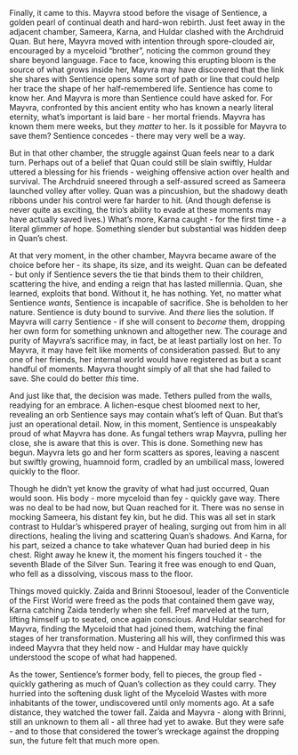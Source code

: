 Finally, it came to this. Mayvra stood before the visage of Sentience, a golden pearl of continual death and hard-won rebirth. Just feet away in the adjacent chamber, Sameera, Karna, and Huldar clashed with the Archdruid Quan. But here, Mayvra moved with intention through spore-clouded air, encouraged by a myceloid “brother”, noticing the common ground they share beyond language. Face to face, knowing this erupting bloom is the source of what grows inside her, Mayvra may have discovered that the link she shares with Sentience opens some sort of path or line that could help her trace the shape of her half-remembered life. Sentience has come to know her. And Mayvra is more than Sentience could have asked for. For Mayvra, confronted by this ancient entity who has known a nearly literal eternity, what’s important is laid bare - her mortal friends. Mayvra has known them mere weeks, but they *matter* to her. Is it possible for Mayvra to save them? Sentience concedes - there may very well be a way.

But in that other chamber, the struggle against Quan feels near to a dark turn. Perhaps out of a belief that Quan could still be slain swiftly, Huldar uttered a blessing for his friends - weighing offensive action over health and survival. The Archdruid sneered through a self-assured screed as Sameera launched volley after volley. Quan was a pincushion, but the shadowy death ribbons under his control were far harder to hit. (And though defense is never quite as exciting, the trio’s ability to evade at these moments may have actually saved lives.) What’s more, Karna caught - for the first time - a literal glimmer of hope. Something slender but substantial was hidden deep in Quan’s chest.

At that very moment, in the other chamber, Mayvra became aware of the choice before her - its shape, its size, and its weight. Quan can be defeated - but only if Sentience severs the tie that binds them to their children, scattering the hive, and ending a reign that has lasted millennia. Quan, she learned, exploits that bond. Without it, he has nothing. Yet, no matter what Sentience *wants*, Sentience is incapable of sacrifice. She is beholden to her nature. Sentience is duty bound to survive. And *there* lies the solution. If Mayvra will carry Sentience - if she will consent to *become* them, dropping her own form for something unknown and altogether new. The courage and purity of Mayvra’s sacrifice may, in fact, be at least partially lost on her. To Mayvra, it may have felt like moments of consideration passed. But to any one of her friends, her internal world would have registered as but a scant handful of moments. Mayvra thought simply of all that she had failed to save. She could do better *this* time.

And just like that, the decision was made. Tethers pulled from the walls, readying for an embrace. A lichen-esque chest bloomed next to her, revealing an orb Sentience says may contain what’s left of Quan. But that’s just an operational detail. Now, in this moment, Sentience is unspeakably proud of what Mayvra has done. As fungal tethers wrap Mayvra, pulling her close, she is aware that this is over. This is done. Something new has begun. Mayvra lets go and her form scatters as spores, leaving a nascent but swiftly growing, huamnoid form, cradled by an umbilical mass, lowered quickly to the floor.

Though he didn’t yet know the gravity of what had just occurred, Quan would soon. His body - more myceloid than fey - quickly gave way. There was no deal to be had now, but Quan reached for it. There was no sense in mocking Sameera, his distant fey kin, but he did. This was all set in stark contrast to Huldar’s whispered prayer of healing, surging out from him in all directions, healing the living and scattering Quan’s shadows. And Karna, for his part, seized a chance to take whatever Quan had buried deep in his chest. Right away he knew it, the moment his fingers touched it - the seventh Blade of the Silver Sun. Tearing it free was enough to end Quan, who fell as a dissolving, viscous mass to the floor.

Things moved quickly. Zaida and Brinni Stooesoul, leader of the Conventicle of the First World were freed as the pods that contained them gave way, Karna catching Zaida tenderly when she fell. Pref marveled at the turn, lifting himself up to seated, once again conscious. And Huldar searched for Mayvra, finding the Myceloid that had joined them, watching the final stages of her transformation. Mustering all his will, they confirmed this was indeed Mayvra that they held now - and Huldar may have quickly understood the scope of what had happened.

As the tower, Sentience’s former body, fell to pieces, the group fled - quickly gathering as much of Quan’s collection as they could carry. They hurried into the softening dusk light of the Myceloid Wastes with more inhabitants of the tower, undiscovered until only moments ago. At a safe distance, they watched the tower fall. Zaida and Mayvra - along with Brinni, still an unknown to them all - all three had yet to awake. But they were safe - and to those that considered the tower’s wreckage against the dropping sun, the future felt that much more open.

